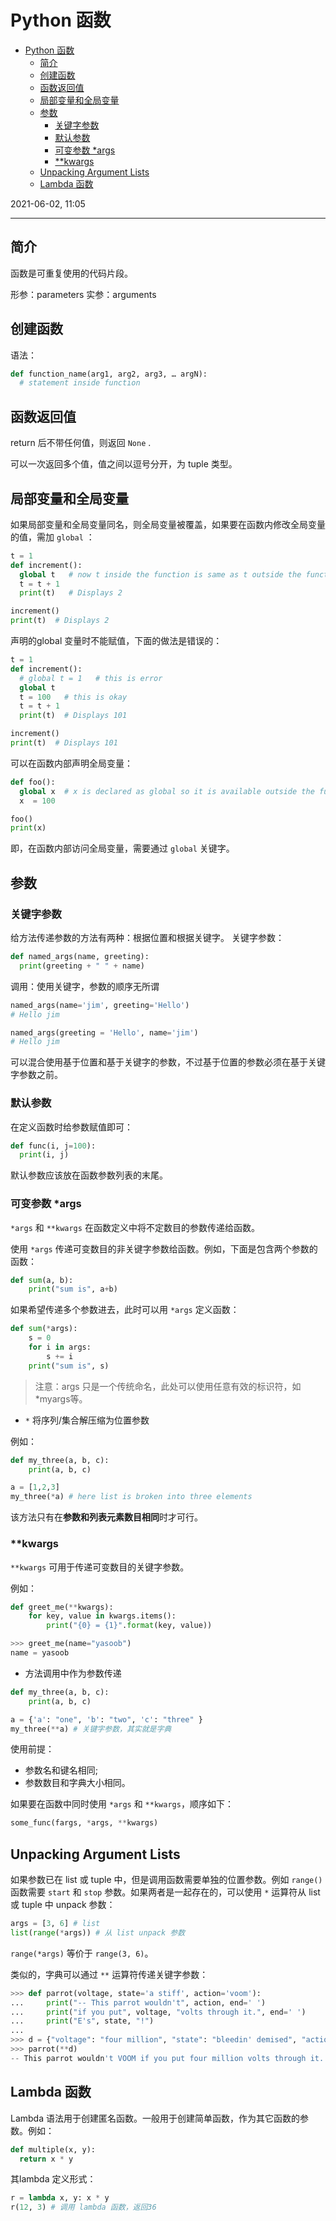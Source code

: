# Python 函数

- [Python 函数](#python-函数)
  - [简介](#简介)
  - [创建函数](#创建函数)
  - [函数返回值](#函数返回值)
  - [局部变量和全局变量](#局部变量和全局变量)
  - [参数](#参数)
    - [关键字参数](#关键字参数)
    - [默认参数](#默认参数)
    - [可变参数 *args](#可变参数-args)
    - [**kwargs](#kwargs)
  - [Unpacking Argument Lists](#unpacking-argument-lists)
  - [Lambda 函数](#lambda-函数)

2021-06-02, 11:05
*****

## 简介

函数是可重复使用的代码片段。

形参：parameters
实参：arguments

## 创建函数

语法：

```python
def function_name(arg1, arg2, arg3, … argN):
  # statement inside function
```

## 函数返回值

return 后不带任何值，则返回 `None` .

可以一次返回多个值，值之间以逗号分开，为 tuple 类型。

## 局部变量和全局变量

如果局部变量和全局变量同名，则全局变量被覆盖，如果要在函数内修改全局变量的值，需加 `global` ：

```python
t = 1
def increment():
  global t   # now t inside the function is same as t outside the function
  t = t + 1
  print(t)   # Displays 2

increment()
print(t)  # Displays 2
```

声明的global 变量时不能赋值，下面的做法是错误的：

```python
t = 1
def increment():
  # global t = 1   # this is error
  global t
  t = 100   # this is okay
  t = t + 1
  print(t)  # Displays 101

increment()
print(t)  # Displays 101
```

可以在函数内部声明全局变量：

```python
def foo():
  global x  # x is declared as global so it is available outside the function
  x  = 100

foo()
print(x)
```

即，在函数内部访问全局变量，需要通过 `global` 关键字。

## 参数

### 关键字参数

给方法传递参数的方法有两种：根据位置和根据关键字。
关键字参数：

```py
def named_args(name, greeting):
  print(greeting + " " + name)
```

调用：使用关键字，参数的顺序无所谓

```py
named_args(name='jim', greeting='Hello')
# Hello jim

named_args(greeting = 'Hello', name='jim')
# Hello jim
```

可以混合使用基于位置和基于关键字的参数，不过基于位置的参数必须在基于关键字参数之前。

### 默认参数

在定义函数时给参数赋值即可：

```py
def func(i, j=100):
  print(i, j)
```

默认参数应该放在函数参数列表的末尾。

### 可变参数 *args

`*args` 和 `**kwargs` 在函数定义中将不定数目的参数传递给函数。

使用 `*args` 传递可变数目的非关键字参数给函数。例如，下面是包含两个参数的函数：

```py
def sum(a, b):
    print("sum is", a+b)
```

如果希望传递多个参数进去，此时可以用 `*args` 定义函数：

```py
def sum(*args):
    s = 0
    for i in args:
        s += i
    print("sum is", s)
```

> 注意：args 只是一个传统命名，此处可以使用任意有效的标识符，如 *myargs等。

- `*` 将序列/集合解压缩为位置参数

例如：

```py
def my_three(a, b, c):
    print(a, b, c)

a = [1,2,3]
my_three(*a) # here list is broken into three elements
```

该方法只有在**参数和列表元素数目相同**时才可行。

### **kwargs

`**kwargs` 可用于传递可变数目的关键字参数。

例如：

```py
def greet_me(**kwargs):
    for key, value in kwargs.items():
        print("{0} = {1}".format(key, value))

>>> greet_me(name="yasoob")
name = yasoob
```

- 方法调用中作为参数传递

```py
def my_three(a, b, c):
    print(a, b, c)

a = {'a': "one", 'b': "two", 'c': "three" }
my_three(**a) # 关键字参数，其实就是字典
```

使用前提：

- 参数名和键名相同;
- 参数数目和字典大小相同。

如果要在函数中同时使用 `*args` 和 `**kwargs`，顺序如下：

```py
some_func(fargs, *args, **kwargs)
```

## Unpacking Argument Lists

如果参数已在 list 或 tuple 中，但是调用函数需要单独的位置参数。例如 `range()` 函数需要 `start` 和 `stop` 参数。如果两者是一起存在的，可以使用 `*` 运算符从 list 或 tuple 中 unpack 参数：

```py
args = [3, 6] # list
list(range(*args)) # 从 list unpack 参数
```

`range(*args)` 等价于 `range(3, 6)`。

类似的，字典可以通过 `**` 运算符传递关键字参数：

```py
>>> def parrot(voltage, state='a stiff', action='voom'):
...     print("-- This parrot wouldn't", action, end=' ')
...     print("if you put", voltage, "volts through it.", end=' ')
...     print("E's", state, "!")
...
>>> d = {"voltage": "four million", "state": "bleedin' demised", "action": "VOOM"}
>>> parrot(**d)
-- This parrot wouldn't VOOM if you put four million volts through it. E's bleedin' demised !
```

## Lambda 函数

Lambda 语法用于创建匿名函数。一般用于创建简单函数，作为其它函数的参数。例如：

```python
def multiple(x, y):
  return x * y
```

其lambda 定义形式：

```py
r = lambda x, y: x * y
r(12, 3) # 调用 lambda 函数，返回36
```
